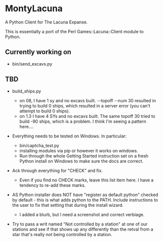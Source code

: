 MontyLacuna
===========

A Python Client for The Lacuna Expanse.

This is essentially a port of the Perl Games::Lacuna::Client module to Python.  

## Currently working on 
- bin/send_excavs.py

## TBD
- build_ships.py
    - on 08, I have 1 sy and no excavs built.  --topoff --num 30  resulted in 
      trying to build 0 ships, which resulted in a server error (you can't 
      attempt to build 0 ships).
    - on 1.3 I have 4 SYs and no excavs built.  The same topoff 30 tried to build -90 
      ships, which is a problem.  I think I'm seeing a pattern here....

- Everything needs to be tested on Windows.  In particular:
  - bin/captcha_test.py
  - installing modules via pip or however it works on windows.
  - Run through the whole Getting Started instruction set on a fresh Python install on 
    Windows to make sure the docs are correct.
- Ack through everything for "CHECK" and fix.
  - Even if you find no CHECK marks, leave this list item here.  I have a tendency to 
    re-add these marks.
- AS Python installer does NOT have "register as default python" checked by default - this 
  is what adds python to the PATH.  Include instructions to the user to fix that setting 
  that during the install wizard.
  - I added a blurb, but I need a screenshot and correct verbiage.
- Try to pass a writ named "Not controlled by a station" at one of our stations and see if 
  that shows up any differently than the retval from a star that's really not being 
  controlled by a station.

